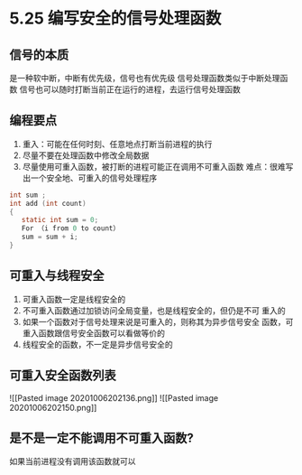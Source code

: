 # 5.25 编写安全的信号处理函数
##  信号的本质
是一种软中断，中断有优先级，信号也有优先级
信号处理函数类似于中断处理函数
信号也可以随时打断当前正在运行的进程，去运行信号处理函数

## 编程要点
 1. 重入：可能在任何时刻、任意地点打断当前进程的执行
 2. 尽量不要在处理函数中修改全局数据
 3. 尽量使用可重入函数，被打断的进程可能正在调用不可重入函数
 难点：很难写出一个安全地、可重入的信号处理程序
 ```c
int sum ;
int add (int count)
{
	static int sum = 0;
	For （i from 0 to count）
	sum = sum + i;
}
 ```
 
 ## 可重入与线程安全
1. 可重入函数一定是线程安全的
2. 不可重入函数通过加锁访问全局变量，也是线程安全的，但仍是不可
重入的
3. 如果一个函数对于信号处理来说是可重入的，则称其为异步信号安全
函数，可重入函数跟信号安全函数可以看做等价的
4. 线程安全的函数，不一定是异步信号安全的

## 可重入安全函数列表
![[Pasted image 20201006202136.png]]
![[Pasted image 20201006202150.png]]

## 是不是一定不能调用不可重入函数?
如果当前进程没有调用该函数就可以


